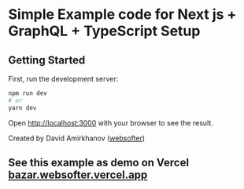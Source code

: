 # Simple Example code for Next js + GraphQL + TypeScript Setup

## Getting Started

First, run the development server:

```bash
npm run dev
# or
yarn dev
```

Open [http://localhost:3000](http://localhost:3000) with your browser to see the result.

Created by David Amirkhanov ([websofter](https://wsofter.ru))

## See this example as demo on Vercel [bazar.websofter.vercel.app](https://bazar.websofter.vercel.app/)
